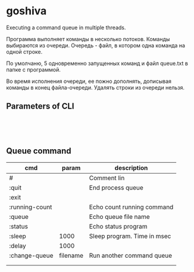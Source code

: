goshiva
=======

Executing a command queue in multiple threads.

Программа выполняет команды в несколько потоков. Команды выбираются из очереди.
Очередь - файл, в котором одна команда на одной строке.

По умолчаню, 5 одновременно запущенных команд и файл queue.txt в папке с
программой.

Во время исполнения очереди, ее пожно дополнять, дописывая команды в конец
файла-очереди. Удалять строки из очереди нельзя.

Parameters of CLI
-----------------

 

 

Queue command
-------------

| cmd            | param    | description                 |
|----------------|----------|-----------------------------|
| \#             |          | Comment lin                 |
| :quit          |          | End process queue           |
| :exit          |          |                             |
| :running-count |          | Echo count running command  |
| :queue         |          | Echo queue file name        |
| :status        |          | Echo status program         |
| :sleep         | 1000     | Sleep program. Time in msec |
| :delay         | 1000     |                             |
| :change-queue  | filename | Run another command queue   |
|                |          |                             |
|                |          |                             |

 

 
